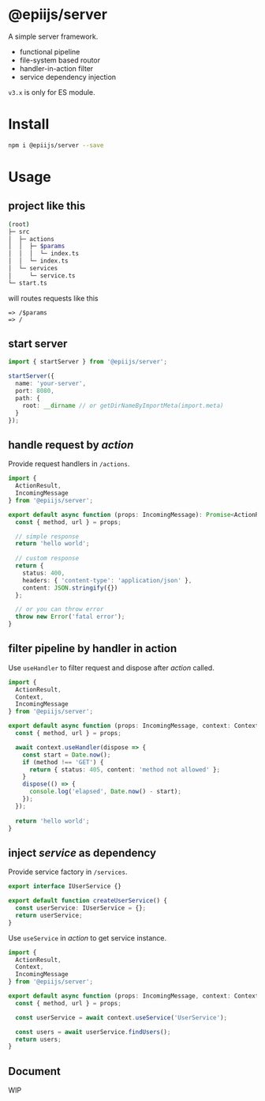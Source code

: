# @epiijs/server

A simple server framework.

- functional pipeline
- file-system based routor
- handler-in-action filter
- service dependency injection

`v3.x` is only for ES module. 

# Install

```bash
npm i @epiijs/server --save
```

# Usage

## project like this

```sh
(root)
├─ src
│  ├─ actions
│  │  ├─ $params
│  │  │  └─ index.ts
│  │  └─ index.ts
│  └─ services
│     └─ service.ts
└─ start.ts
```

will routes requests like this

```
=> /$params
=> /
```

## start server
```ts
import { startServer } from '@epiijs/server';

startServer({
  name: 'your-server',
  port: 8080,
  path: {
    root: __dirname // or getDirNameByImportMeta(import.meta)
  }
});
```

## handle request by *action*

Provide request handlers in `/actions`.

```ts
import {
  ActionResult,
  IncomingMessage
} from '@epiijs/server';

export default async function (props: IncomingMessage): Promise<ActionResult> {
  const { method, url } = props;

  // simple response
  return 'hello world';
  
  // custom response
  return {
    status: 400,
    headers: { 'content-type': 'application/json' },
    content: JSON.stringify({})
  };

  // or you can throw error
  throw new Error('fatal error');
}
```

## filter pipeline by handler in action

Use `useHandler` to filter request and dispose after *action* called.

```ts
import {
  ActionResult,
  Context,
  IncomingMessage
} from '@epiijs/server';

export default async function (props: IncomingMessage, context: Context): Promise<ActionResult> {
  const { method, url } = props;

  await context.useHandler(dispose => {
    const start = Date.now();
    if (method !== 'GET') {
      return { status: 405, content: 'method not allowed' };
    }
    dispose(() => {
      console.log('elapsed', Date.now() - start);
    });
  });
  
  return 'hello world';
}
```

## inject *service* as dependency

Provide service factory in `/services`.

```ts
export interface IUserService {}

export default function createUserService() {
  const userService: IUserService = {};
  return userService;
}
```

Use `useService` in *action* to get service instance.

```ts
import {
  ActionResult,
  Context,
  IncomingMessage
} from '@epiijs/server';

export default async function (props: IncomingMessage, context: Context): Promise<ActionResult> {
  const { method, url } = props;

  const userService = await context.useService('UserService');

  const users = await userService.findUsers();  
  return users;
}
```

## Document

WIP
